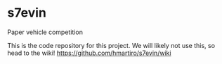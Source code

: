 s7evin
======

Paper vehicle competition

This is the code repository for this project. We will likely not use this, so head to the wiki!
https://github.com/hmartiro/s7evin/wiki
